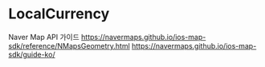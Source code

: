 # LocalCurrency


Naver Map API 가이드
https://navermaps.github.io/ios-map-sdk/reference/NMapsGeometry.html
https://navermaps.github.io/ios-map-sdk/guide-ko/
